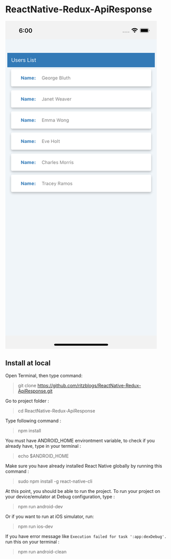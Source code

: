 # ReactNative-Redux-ApiResponse

![demo](https://github.com/ritzblogs/ReactNative-Redux-ApiResponse/blob/main/Simulator%20Screen%20Shot%20-%20iPhone%2012%20-%202021-07-25%20at%2018.00.58.png)  


## Install at local
Open Terminal, then type command:  
> git clone  https://github.com/ritzblogs/ReactNative-Redux-ApiResponse.git

Go to project folder :
> cd ReactNative-Redux-ApiResponse

Type following command :  
> npm install  

You must have ANDROID_HOME environtment variable, to check if you already have, type in your terminal :  
> echo $ANDROID_HOME  

Make sure you have already installed React Native globally by running this command :  
> sudo npm install -g react-native-cli

At this point, you should be able to run the project.
To run your project on your device/emulator at Debug configuration, type :
> npm run android-dev  

Or if you want to run at iOS simulator, run:  
> npm run ios-dev
 
If you have error message like `Execution failed for task ':app:dexDebug'.` run this on your terminal :  
> npm run android-clean


